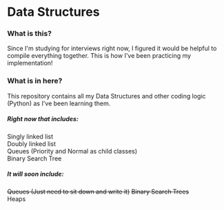 # Data Structures
### What is this?
Since I'm studying for interviews right now, I figured it would be helpful to compile everything together.
This is how I've been practicing my implementation!

### What is in here?
This repository contains all my Data Structures and other coding logic (Python) as I've been learning them. 

##### Right now that includes:
Singly linked list  
Doubly linked list  
Queues (Priority and Normal as child classes)  
Binary Search Tree

##### It will soon include:
~~Queues (Just need to sit down and write it)~~
~~Binary Search Trees~~  
Heaps


